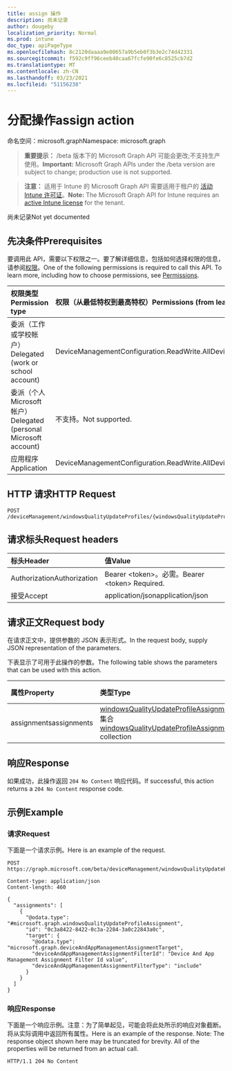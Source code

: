 ```yaml
---
title: assign 操作
description: 尚未记录
author: dougeby
localization_priority: Normal
ms.prod: intune
doc_type: apiPageType
ms.openlocfilehash: 8c2120daaaa9e00657a9b5eb0f3b3e2c74d42331
ms.sourcegitcommit: f592c9ff96ceeb40caa67fcfe90fe6c8525cb7d2
ms.translationtype: MT
ms.contentlocale: zh-CN
ms.lasthandoff: 03/23/2021
ms.locfileid: "51156238"
---
```

# <a name="assign-action"></a><span data-ttu-id="cdcf0-103">分配操作</span><span class="sxs-lookup"><span data-stu-id="cdcf0-103">assign action</span></span>

<span data-ttu-id="cdcf0-104">命名空间：microsoft.graph</span><span class="sxs-lookup"><span data-stu-id="cdcf0-104">Namespace: microsoft.graph</span></span>

> <span data-ttu-id="cdcf0-105">**重要提示：** /beta 版本下的 Microsoft Graph API 可能会更改;不支持生产使用。</span><span class="sxs-lookup"><span data-stu-id="cdcf0-105">**Important:** Microsoft Graph APIs under the /beta version are subject to change; production use is not supported.</span></span>

> <span data-ttu-id="cdcf0-106">**注意：** 适用于 Intune 的 Microsoft Graph API 需要适用于租户的 [活动 Intune 许可证](https://go.microsoft.com/fwlink/?linkid=839381)。</span><span class="sxs-lookup"><span data-stu-id="cdcf0-106">**Note:** The Microsoft Graph API for Intune requires an [active Intune license](https://go.microsoft.com/fwlink/?linkid=839381) for the tenant.</span></span>

<span data-ttu-id="cdcf0-107">尚未记录</span><span class="sxs-lookup"><span data-stu-id="cdcf0-107">Not yet documented</span></span>

## <a name="prerequisites"></a><span data-ttu-id="cdcf0-108">先决条件</span><span class="sxs-lookup"><span data-stu-id="cdcf0-108">Prerequisites</span></span>
<span data-ttu-id="cdcf0-p101">要调用此 API，需要以下权限之一。要了解详细信息，包括如何选择权限的信息，请参阅[权限](/graph/permissions-reference)。</span><span class="sxs-lookup"><span data-stu-id="cdcf0-p101">One of the following permissions is required to call this API. To learn more, including how to choose permissions, see [Permissions](/graph/permissions-reference).</span></span>

|<span data-ttu-id="cdcf0-111">权限类型</span><span class="sxs-lookup"><span data-stu-id="cdcf0-111">Permission type</span></span>|<span data-ttu-id="cdcf0-112">权限（从最低特权到最高特权）</span><span class="sxs-lookup"><span data-stu-id="cdcf0-112">Permissions (from least to most privileged)</span></span>|
|:---|:---|
|<span data-ttu-id="cdcf0-113">委派（工作或学校帐户）</span><span class="sxs-lookup"><span data-stu-id="cdcf0-113">Delegated (work or school account)</span></span>|<span data-ttu-id="cdcf0-114">DeviceManagementConfiguration.ReadWrite.All</span><span class="sxs-lookup"><span data-stu-id="cdcf0-114">DeviceManagementConfiguration.ReadWrite.All</span></span>|
|<span data-ttu-id="cdcf0-115">委派（个人 Microsoft 帐户）</span><span class="sxs-lookup"><span data-stu-id="cdcf0-115">Delegated (personal Microsoft account)</span></span>|<span data-ttu-id="cdcf0-116">不支持。</span><span class="sxs-lookup"><span data-stu-id="cdcf0-116">Not supported.</span></span>|
|<span data-ttu-id="cdcf0-117">应用程序</span><span class="sxs-lookup"><span data-stu-id="cdcf0-117">Application</span></span>|<span data-ttu-id="cdcf0-118">DeviceManagementConfiguration.ReadWrite.All</span><span class="sxs-lookup"><span data-stu-id="cdcf0-118">DeviceManagementConfiguration.ReadWrite.All</span></span>|

## <a name="http-request"></a><span data-ttu-id="cdcf0-119">HTTP 请求</span><span class="sxs-lookup"><span data-stu-id="cdcf0-119">HTTP Request</span></span>
<!-- {
  "blockType": "ignored"
}
-->
``` http
POST /deviceManagement/windowsQualityUpdateProfiles/{windowsQualityUpdateProfileId}/assign
```

## <a name="request-headers"></a><span data-ttu-id="cdcf0-120">请求标头</span><span class="sxs-lookup"><span data-stu-id="cdcf0-120">Request headers</span></span>
|<span data-ttu-id="cdcf0-121">标头</span><span class="sxs-lookup"><span data-stu-id="cdcf0-121">Header</span></span>|<span data-ttu-id="cdcf0-122">值</span><span class="sxs-lookup"><span data-stu-id="cdcf0-122">Value</span></span>|
|:---|:---|
|<span data-ttu-id="cdcf0-123">Authorization</span><span class="sxs-lookup"><span data-stu-id="cdcf0-123">Authorization</span></span>|<span data-ttu-id="cdcf0-124">Bearer &lt;token&gt;。必需。</span><span class="sxs-lookup"><span data-stu-id="cdcf0-124">Bearer &lt;token&gt; Required.</span></span>|
|<span data-ttu-id="cdcf0-125">接受</span><span class="sxs-lookup"><span data-stu-id="cdcf0-125">Accept</span></span>|<span data-ttu-id="cdcf0-126">application/json</span><span class="sxs-lookup"><span data-stu-id="cdcf0-126">application/json</span></span>|

## <a name="request-body"></a><span data-ttu-id="cdcf0-127">请求正文</span><span class="sxs-lookup"><span data-stu-id="cdcf0-127">Request body</span></span>
<span data-ttu-id="cdcf0-128">在请求正文中，提供参数的 JSON 表示形式。</span><span class="sxs-lookup"><span data-stu-id="cdcf0-128">In the request body, supply JSON representation of the parameters.</span></span>

<span data-ttu-id="cdcf0-129">下表显示了可用于此操作的参数。</span><span class="sxs-lookup"><span data-stu-id="cdcf0-129">The following table shows the parameters that can be used with this action.</span></span>

|<span data-ttu-id="cdcf0-130">属性</span><span class="sxs-lookup"><span data-stu-id="cdcf0-130">Property</span></span>|<span data-ttu-id="cdcf0-131">类型</span><span class="sxs-lookup"><span data-stu-id="cdcf0-131">Type</span></span>|<span data-ttu-id="cdcf0-132">说明</span><span class="sxs-lookup"><span data-stu-id="cdcf0-132">Description</span></span>|
|:---|:---|:---|
|<span data-ttu-id="cdcf0-133">assignments</span><span class="sxs-lookup"><span data-stu-id="cdcf0-133">assignments</span></span>|<span data-ttu-id="cdcf0-134">[windowsQualityUpdateProfileAssignment](../resources/intune-softwareupdate-windowsqualityupdateprofileassignment.md) 集合</span><span class="sxs-lookup"><span data-stu-id="cdcf0-134">[windowsQualityUpdateProfileAssignment](../resources/intune-softwareupdate-windowsqualityupdateprofileassignment.md) collection</span></span>|<span data-ttu-id="cdcf0-135">尚未记录</span><span class="sxs-lookup"><span data-stu-id="cdcf0-135">Not yet documented</span></span>|



## <a name="response"></a><span data-ttu-id="cdcf0-136">响应</span><span class="sxs-lookup"><span data-stu-id="cdcf0-136">Response</span></span>
<span data-ttu-id="cdcf0-137">如果成功，此操作返回 `204 No Content` 响应代码。</span><span class="sxs-lookup"><span data-stu-id="cdcf0-137">If successful, this action returns a `204 No Content` response code.</span></span>

## <a name="example"></a><span data-ttu-id="cdcf0-138">示例</span><span class="sxs-lookup"><span data-stu-id="cdcf0-138">Example</span></span>

### <a name="request"></a><span data-ttu-id="cdcf0-139">请求</span><span class="sxs-lookup"><span data-stu-id="cdcf0-139">Request</span></span>
<span data-ttu-id="cdcf0-140">下面是一个请求示例。</span><span class="sxs-lookup"><span data-stu-id="cdcf0-140">Here is an example of the request.</span></span>
``` http
POST https://graph.microsoft.com/beta/deviceManagement/windowsQualityUpdateProfiles/{windowsQualityUpdateProfileId}/assign

Content-type: application/json
Content-length: 460

{
  "assignments": [
    {
      "@odata.type": "#microsoft.graph.windowsQualityUpdateProfileAssignment",
      "id": "0c3a8422-8422-0c3a-2284-3a0c22843a0c",
      "target": {
        "@odata.type": "microsoft.graph.deviceAndAppManagementAssignmentTarget",
        "deviceAndAppManagementAssignmentFilterId": "Device And App Management Assignment Filter Id value",
        "deviceAndAppManagementAssignmentFilterType": "include"
      }
    }
  ]
}
```

### <a name="response"></a><span data-ttu-id="cdcf0-141">响应</span><span class="sxs-lookup"><span data-stu-id="cdcf0-141">Response</span></span>
<span data-ttu-id="cdcf0-p102">下面是一个响应示例。注意：为了简单起见，可能会将此处所示的响应对象截断。将从实际调用中返回所有属性。</span><span class="sxs-lookup"><span data-stu-id="cdcf0-p102">Here is an example of the response. Note: The response object shown here may be truncated for brevity. All of the properties will be returned from an actual call.</span></span>
``` http
HTTP/1.1 204 No Content
```




